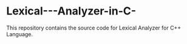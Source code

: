 # Lexical---Analyzer-in-C-
This repository contains the source code for Lexical Analyzer for C++ Language.
